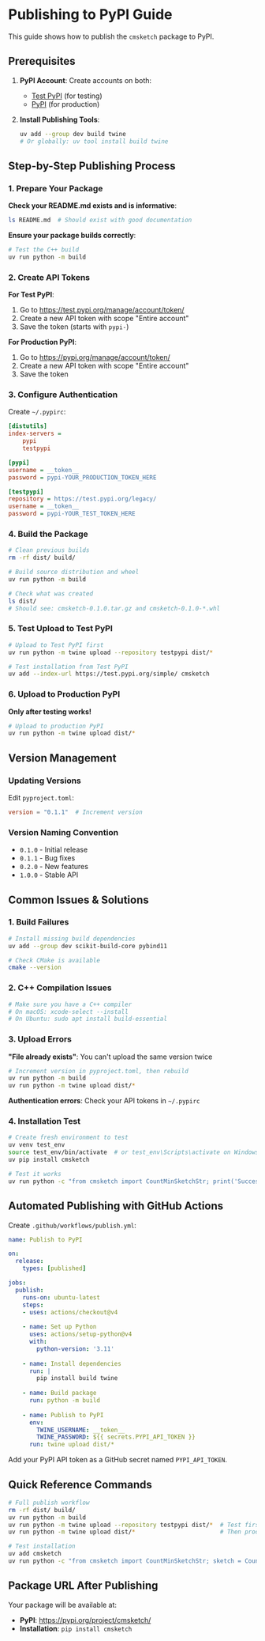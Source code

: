 # Publishing to PyPI Guide

This guide shows how to publish the `cmsketch` package to PyPI.

## Prerequisites

1. **PyPI Account**: Create accounts on both:
   - [Test PyPI](https://test.pypi.org/account/register/) (for testing)
   - [PyPI](https://pypi.org/account/register/) (for production)

2. **Install Publishing Tools**:
   ```bash
   uv add --group dev build twine
   # Or globally: uv tool install build twine
   ```

## Step-by-Step Publishing Process

### 1. Prepare Your Package

**Check your README.md exists and is informative**:
```bash
ls README.md  # Should exist with good documentation
```

**Ensure your package builds correctly**:
```bash
# Test the C++ build
uv run python -m build
```

### 2. Create API Tokens

**For Test PyPI**:
1. Go to https://test.pypi.org/manage/account/token/
2. Create a new API token with scope "Entire account"
3. Save the token (starts with `pypi-`)

**For Production PyPI**:
1. Go to https://pypi.org/manage/account/token/
2. Create a new API token with scope "Entire account" 
3. Save the token

### 3. Configure Authentication

Create `~/.pypirc`:
```ini
[distutils]
index-servers =
    pypi
    testpypi

[pypi]
username = __token__
password = pypi-YOUR_PRODUCTION_TOKEN_HERE

[testpypi]
repository = https://test.pypi.org/legacy/
username = __token__
password = pypi-YOUR_TEST_TOKEN_HERE
```

### 4. Build the Package

```bash
# Clean previous builds
rm -rf dist/ build/

# Build source distribution and wheel
uv run python -m build

# Check what was created
ls dist/
# Should see: cmsketch-0.1.0.tar.gz and cmsketch-0.1.0-*.whl
```

### 5. Test Upload to Test PyPI

```bash
# Upload to Test PyPI first
uv run python -m twine upload --repository testpypi dist/*

# Test installation from Test PyPI
uv add --index-url https://test.pypi.org/simple/ cmsketch
```

### 6. Upload to Production PyPI

**Only after testing works!**

```bash
# Upload to production PyPI
uv run python -m twine upload dist/*
```

## Version Management

### Updating Versions

Edit `pyproject.toml`:
```toml
version = "0.1.1"  # Increment version
```

### Version Naming Convention
- `0.1.0` - Initial release
- `0.1.1` - Bug fixes
- `0.2.0` - New features
- `1.0.0` - Stable API

## Common Issues & Solutions

### 1. Build Failures
```bash
# Install missing build dependencies
uv add --group dev scikit-build-core pybind11

# Check CMake is available
cmake --version
```

### 2. C++ Compilation Issues
```bash
# Make sure you have a C++ compiler
# On macOS: xcode-select --install
# On Ubuntu: sudo apt install build-essential
```

### 3. Upload Errors

**"File already exists"**: You can't upload the same version twice
```bash
# Increment version in pyproject.toml, then rebuild
uv run python -m build
uv run python -m twine upload dist/*
```

**Authentication errors**: Check your API tokens in `~/.pypirc`

### 4. Installation Test
```bash
# Create fresh environment to test
uv venv test_env
source test_env/bin/activate  # or test_env\Scripts\activate on Windows
uv pip install cmsketch

# Test it works
uv run python -c "from cmsketch import CountMinSketchStr; print('Success!')"
```

## Automated Publishing with GitHub Actions

Create `.github/workflows/publish.yml`:
```yaml
name: Publish to PyPI

on:
  release:
    types: [published]

jobs:
  publish:
    runs-on: ubuntu-latest
    steps:
    - uses: actions/checkout@v4
    
    - name: Set up Python
      uses: actions/setup-python@v4
      with:
        python-version: '3.11'
    
    - name: Install dependencies
      run: |
        pip install build twine
    
    - name: Build package
      run: python -m build
    
    - name: Publish to PyPI
      env:
        TWINE_USERNAME: __token__
        TWINE_PASSWORD: ${{ secrets.PYPI_API_TOKEN }}
      run: twine upload dist/*
```

Add your PyPI API token as a GitHub secret named `PYPI_API_TOKEN`.

## Quick Reference Commands

```bash
# Full publish workflow
rm -rf dist/ build/
uv run python -m build
uv run python -m twine upload --repository testpypi dist/*  # Test first
uv run python -m twine upload dist/*                        # Then production

# Test installation
uv add cmsketch
uv run python -c "from cmsketch import CountMinSketchStr; sketch = CountMinSketchStr(1000, 5); print('Works!')"
```

## Package URL After Publishing

Your package will be available at:
- **PyPI**: https://pypi.org/project/cmsketch/
- **Installation**: `pip install cmsketch`
